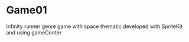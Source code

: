 # Game01
Infinity runner genre game with space thematic developed with SpriteKit and using gameCenter
